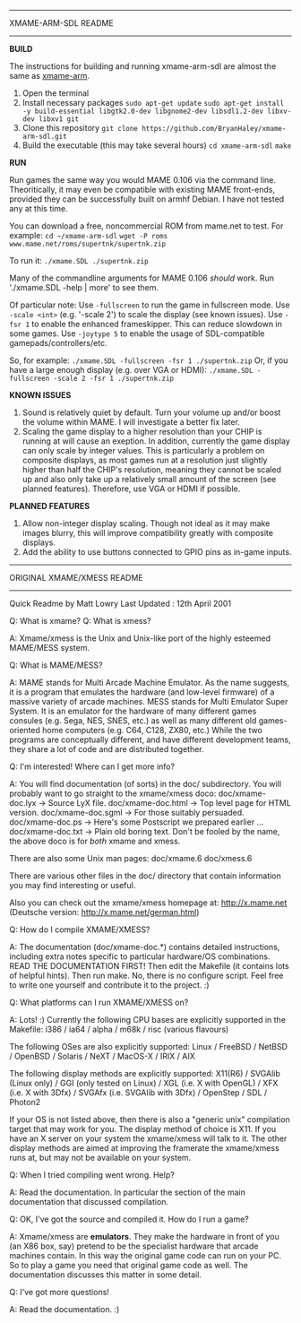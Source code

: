  *********************
 XMAME-ARM-SDL README
 *********************
 
 **BUILD**
 
 The instructions for building and running xmame-arm-sdl are almost the same as [xmame-arm](https://www.anavi.org/article/204/).
 
 1. Open the terminal
 2. Install necessary packages
 `sudo apt-get update`
 `sudo apt-get install -y build-essential libgtk2.0-dev libgnome2-dev libsdl1.2-dev libxv-dev libxv1 git`
 3. Clone this repository
 `git clone https://github.com/BryanHaley/xmame-arm-sdl.git`
 4. Build the executable (this may take several hours)
 `cd xmame-arm-sdl`
 `make`
 
 **RUN**
 
 Run games the same way you would MAME 0.106 via the command line. Theoritically, it may even be compatible with existing MAME front-ends, provided they can be successfully built on armhf Debian. I have not tested any at this time.
 
 You can download a free, noncommercial ROM from mame.net to test. For example:
 `cd ~/xmame-arm-sdl`
 `wget -P roms www.mame.net/roms/supertnk/supertnk.zip`
 
 To run it:
 `./xmame.SDL ./supertnk.zip`
 
 Many of the commandline arguments for MAME 0.106 *should* work. Run './xmame.SDL -help | more' to see them.
 
 Of particular note:
 Use `-fullscreen` to run the game in fullscreen mode.
 Use `-scale <int>` (e.g. '-scale 2') to scale the display (see known issues).
 Use `-fsr 1` to enable the enhanced frameskipper. This can reduce slowdown in some games.
 Use `-joytype 5` to enable the usage of SDL-compatible gamepads/controllers/etc.
 
 So, for example:
 `./xmame.SDL -fullscreen -fsr 1 ./supertnk.zip`
 Or, if you have a large enough display (e.g. over VGA or HDMI):
 `./xmame.SDL -fullscreen -scale 2 -fsr 1 ./supertnk.zip`
 
 **KNOWN ISSUES**
 
 1. Sound is relatively quiet by default. Turn your volume up and/or boost the volume within MAME. I will investigate a better fix later.
 2. Scaling the game display to a higher resolution than your CHIP is running at will cause an exeption. In addition, currently the game display can only scale by integer values. This is particularly a problem on composite displays, as most games run at a resolution just slightly higher than half the CHIP's resolution, meaning they cannot be scaled up and also only take up a relatively small amount of the screen (see planned features). Therefore, use VGA or HDMI if possible.
 
 **PLANNED FEATURES**
 
 1. Allow non-integer display scaling. Though not ideal as it may make images blurry, this will improve compatibility greatly with composite displays.
 2. Add the ability to use buttons connected to GPIO pins as in-game inputs.

 *********************
 ORIGINAL XMAME/XMESS README
 *********************

 Quick Readme by Matt Lowry
 Last Updated : 12th April 2001

Q: What is xmame?
Q: What is xmess?

A: Xmame/xmess is the Unix and Unix-like port of the highly esteemed MAME/MESS
   system.


Q: What is MAME/MESS?

A: MAME stands for Multi Arcade Machine Emulator. As the name suggests, it is
    a program that emulates the hardware (and low-level firmware) of a massive
    variety of arcade machines.
   MESS stands for Multi Emulator Super System. It is an emulator for the
    hardware of many different games consules (e.g. Sega, NES, SNES, etc.)
    as well as many different old games-oriented home computers (e.g. C64,
    C128, ZX80, etc.)
   While the two programs are conceptually different, and have different
    development teams, they share a lot of code and are distributed together.


Q: I'm interested! Where can I get more info?

A: You will find documentation (of sorts) in the doc/ subdirectory.
   You will probably want to go straight to the xmame/xmess doco:
     doc/xmame-doc.lyx  -> Source LyX file.
     doc/xmame-doc.html -> Top level page for HTML version.
     doc/xmame-doc.sgml -> For those suitably persuaded.
     doc/xmame-doc.ps   -> Here's some Postscript we prepared earlier ...
     doc/xmame-doc.txt  -> Plain old boring text.
   Don't be fooled by the name, the above doco is for _both_ xmame and xmess.

   There are also some Unix man pages:
     doc/xmame.6
     doc/xmess.6

   There are various other files in the doc/ directory that contain information
    you may find interesting or useful.

   Also you can check out the xmame/xmess homepage at:
                       http://x.mame.net
    (Deutsche version: http://x.mame.net/german.html)


Q: How do I compile XMAME/XMESS?

A: The documentation (doc/xmame-doc.*) contains detailed instructions, 
    including extra notes specific to particular hardware/OS combinations.
   READ THE DOCUMENTATION FIRST!
   Then edit the Makefile (it contains lots of helpful hints).
   Then run make.
   No, there is no configure script. Feel free to write one yourself and
    contribute it to the project. :)

Q: What platforms can I run XMAME/XMESS on?

A: Lots! :)
   Currently the following CPU bases are explicitly supported in the Makefile:
   i386  /  ia64   /  alpha  /  m68k  /  risc (various flavours)

   The following OSes are also explicitly supported:
   Linux / FreeBSD / NetBSD / OpenBSD / Solaris / NeXT / MacOS-X / IRIX / AIX

   The following display methods are explicitly supported:
   X11(R6) / SVGAlib (Linux only) / GGI (only tested on Linux) / 
   XGL (i.e. X with OpenGL) / XFX (i.e. X with 3Dfx) / 
   SVGAfx (i.e. SVGAlib with 3Dfx) / OpenStep / SDL / Photon2

   If your OS is not listed above, then there is also a "generic unix"
    compilation target that may work for you.
   The display method of choice is X11. If you have an X server on your
    system the xmame/xmess will talk to it. The other display methods are
    aimed at improving the framerate the xmame/xmess runs at, but may not
    be available on your system.


Q: When I tried compiling <xyz> went wrong. Help?

A: Read the documentation. In particular the section of the main documentation
    that discussed compilation.


Q: OK, I've got the source and compiled it. How do I run a game?

A: Xmame/xmess are __emulators__. They make the hardware in front of you
    (an X86 box, say) pretend to be the specialist hardware that arcade
    machines contain. In this way the original game code can run on your
    PC. So to play a game you need that original game code as well.
   The documentation discusses this matter in some detail.


Q: I've got more questions!

A: Read the documentation. :)


